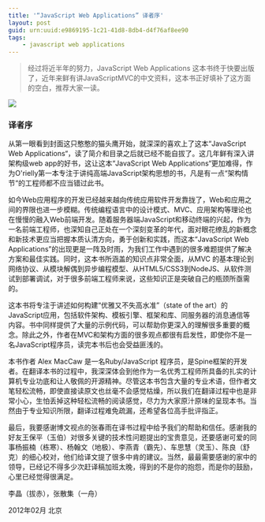 ```yaml
---
title: '“JavaScript Web Applications” 译者序'
layout: post
guid: urn:uuid:e9869195-1c21-41d8-8db4-d4f76af8ee90
tags:
    - javascript web applications
---
```

> 经过将近半年的努力，JavaScript Web Applications 这本书终于快要出版了，近年来鲜有讲JavaScriptMVC的中文资料，这本书正好填补了这方面的空白，推荐大家一读。

![](http://img03.taobaocdn.com/tps/i3/T1rNWhXfdsXXXXXXXX-270-355.png)

### 译者序

从第一眼看到封面这只憨憨的猫头鹰开始，就深深的喜欢上了这本“JavaScript Web Applications“，读了简介和目录之后就已经不能自拔了。这几年鲜有深入讲架构级web app的好书，这让这本“JavaScript Web Applications“更加难得，作为O'rielly第一本专注于讲纯高端JavaScript架构思想的书，凡是有一点“架构情节“的工程师都不应当错过此书。

如今Web应用程序的开发已经越来越向传统应用软件开发靠拢了，Web和应用之间的界限也进一步模糊。传统编程语言中的设计模式、MVC、应用架构等理论也在慢慢的融入Web前端开发。随着服务器端JavaScript和移动终端的兴起，作为一名前端工程师，也深知自己正处在一个深刻变革的年代，面对眼花缭乱的新概念和新技术更应当把握本质认清方向，勇于创新和实践，而这本“JavaScript Web Applications”的出现更是一阵及时雨，为我们工作中遇到的很多难题提供了解决方案和最佳实践。同时，这本书所涵盖的知识点非常全面，从MVC 的基本理论到网络协议、从模块解偶到异步编程模型、从HTML5/CSS3到NodeJS、从软件测试到部署调试，对于很多前端工程师来说，这些知识正是突破自己的瓶颈所亟需的。

这本书将专注于讲述如何构建“优雅又不失高水准”（state of the art）的JavaScript应用，包括软件架构、模板引擎、框架和库、同服务器的消息通信等内容。书中同样提供了大量的示例代码，可以帮助你更深入的理解很多重要的概念。除此之外，作者在MVC和架构方面的很多观点都很有启发性，即使你不是一名JavaScript程序员，读完本书后也会受益匪浅的。

本书作者 Alex MacCaw 是一名Ruby/JavaScript 程序员，是Spine框架的开发者。在翻译本书的过程中，我深深体会到他作为一名优秀工程师所具备的扎实的计算机专业功底和让人敬佩的开源精神。尽管这本书包含大量的专业术语，但作者文笔轻松流畅，即使直接读原文也丝毫不会感觉枯燥，所以我们在翻译过程中也是非常小心，生怕丢掉这种轻松流畅的阅读感觉，尽力为大家原汁原味的呈现本书。当然由于专业知识所限，翻译过程难免疏漏，还希望各位高手批评指正。

最后，我要感谢博文视点的张春雨在译书过程中给予我们的帮助和信任。感谢我的好友王保平（玉伯）对很多关键的技术性问题提出的宝贵意见，还要感谢可爱的同事杨振楠（栋寒）、杨翰文（地极）、李燕青（霸先）、车思慧（灵玉）、陈良（舒克）的细心校对，他们给译文提了很多中肯的建议。当然，最最需要感谢的家中的领导，已经记不得多少次赶译稿加班太晚，得到的不是你的抱怨，而是你的鼓励，心里已经觉得很满足。

李晶（拔赤），张散集（一舟）

2012年02月 北京
